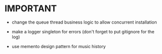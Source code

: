 # IMPORTANT

- change the queue thread business logic to allow concurrent installation
- make a logger singleton for errors (don't forget to put gitignore for the log)

- use memento design pattern for music history
